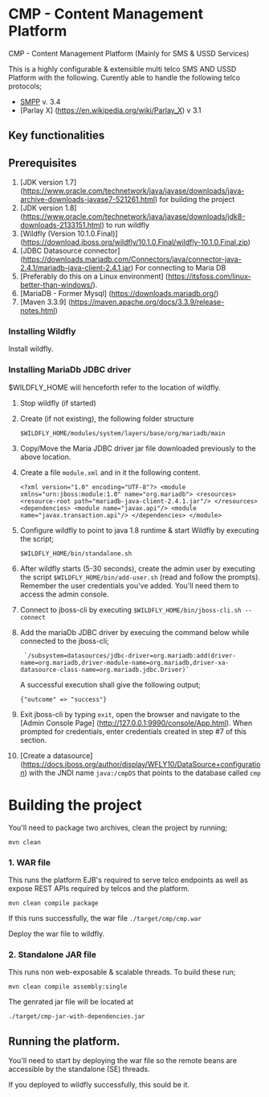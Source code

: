 # CMP - Content Management Platform

CMP - Content Management Platform (Mainly for SMS & USSD Services)

This is a highly configurable & extensible multi telco SMS AND USSD Platform with the following. 
Curently able to handle the following telco protocols;

* [SMPP](https://en.wikipedia.org/wiki/Short_Message_Peer-to-Peer)  v. 3.4 
* [Parlay  X] (https://en.wikipedia.org/wiki/Parlay_X) v 3.1

## Key functionalities


## Prerequisites

1. [JDK version 1.7] (https://www.oracle.com/technetwork/java/javase/downloads/java-archive-downloads-javase7-521261.html) for building the project
2. [JDK version 1.8] (https://www.oracle.com/technetwork/java/javase/downloads/jdk8-downloads-2133151.html) to run wildfly
3. [Wildfly (Version 10.1.0.Final)] (https://download.jboss.org/wildfly/10.1.0.Final/wildfly-10.1.0.Final.zip)
4. [JDBC Datasource connector] (https://downloads.mariadb.com/Connectors/java/connector-java-2.4.1/mariadb-java-client-2.4.1.jar) For connecting to Maria DB
5. [Preferably do this on a Linux environment] (https://itsfoss.com/linux-better-than-windows/).
6. [MariaDB - Former Mysql] (https://downloads.mariadb.org/)
7. [Maven 3.3.9] (https://maven.apache.org/docs/3.3.9/release-notes.html)


### Installing Wildfly

Install wildfly.


### Installing MariaDb JDBC driver

$WILDFLY_HOME will henceforth refer to the location of wildfly.

1. Stop wildfly (if started)
2. Create (if not existing), the following folder structure

   `$WILDFLY_HOME/modules/system/layers/base/org/mariadb/main`

3. Copy/Move the Maria JDBC driver jar file downloaded previously to the above location.

4. Create a file `module.xml` and in it the following content.



	`<?xml version="1.0" encoding="UTF-8"?>
		<module xmlns="urn:jboss:module:1.0" name="org.mariadb">
		<resources>
		<resource-root path="mariadb-java-client-2.4.1.jar"/>
		</resources>
		<dependencies>
		<module name="javax.api"/>
		<module name="javax.transaction.api"/>
		</dependencies>
	</module>`

5. Configure wildfly to point to java 1.8 runtime & start Wildfly by executing the script;

	`$WILDFLY_HOME/bin/standalone.sh`

6. After wildfly starts (5-30 seconds), create the admin user by executing the script `$WILDFLY_HOME/bin/add-user.sh` (read and follow the prompts). Remember the user credentials you've added. You'll need them to access the admin console.

7. Connect to jboss-cli by executing `$WILDFLY_HOME/bin/jboss-cli.sh --connect`


8. Add the mariaDb JDBC driver by execuing the command below while connected to the jboss-cli;

		`/subsystem=datasources/jdbc-driver=org.mariadb:add(driver-name=org.mariadb,driver-module-name=org.mariadb,driver-xa-datasource-class-name=org.mariadb.jdbc.Driver)`

   A successful execution shall give the following output;

   `{"outcome" => "success"}`

9. Exit jboss-cli by typing `exit`, open the browser and navigate to the [Admin Console Page] (http://127.0.0.1:9990/console/App.html). When prompted for credentials, enter credentials created in step #7 of this section.

10. [Create a datasource] (https://docs.jboss.org/author/display/WFLY10/DataSource+configuration) with the JNDI name `java:/cmpDS` that points to the database called `cmp`




# Building the project

You'll need to package two archives, clean the project by running;

`mvn clean`

### 1. WAR file
This runs the platform EJB's required to serve telco endpoints as well as expose REST APIs required by telcos and the platform.
	
`mvn clean compile package`

If this runs successfully, the war file `./target/cmp/cmp.war`

Deploy the war file to wildfly.

### 2. Standalone JAR file
This runs non web-exposable & scalable threads. To build these run;

`mvn clean compile assembly:single`

The genrated jar file will be located at

`./target/cmp-jar-with-dependencies.jar`





## Running the platform.

You'll need to start by deploying the war file so the remote beans 
are accessible by the standalone (SE) threads.

If you deployed to wildfly successfully, this sould be it.







